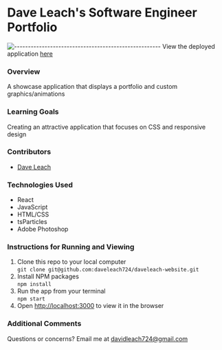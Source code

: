 # Dave Leach's Software Engineer Portfolio
![-----------------------------------------------------](https://raw.githubusercontent.com/andreasbm/readme/master/assets/lines/rainbow.png)
View the deployed application [here](https://www.daveleach.dev)

### Overview 

A showcase application that displays a portfolio and custom graphics/animations

### Learning Goals

Creating an attractive application that focuses on CSS and responsive design

### Contributors 
+ [Dave Leach](https://github.com/davidleach724)

### Technologies Used
+ React
+ JavaScript
+ HTML/CSS
+ tsParticles
+ Adobe Photoshop


### Instructions for Running and Viewing 

1. Clone this repo to your local computer  
`git clone git@github.com:daveleach724/daveleach-website.git`
2. Install NPM packages  
`npm install`
3. Run the app from your terminal  
`npm start`
4. Open [http://localhost:3000](http://localhost:3000) to view it in the browser  

### Additional Comments

Questions or concerns? Email me at davidleach724@gmail.com
